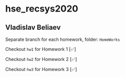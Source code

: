 # hse_recsys2020

## Vladislav Beliaev

Separate branch for each homework, folder: `HomeWorks`

Checkout `hw1` for Homework 1 [✅]

Checkout `hw2` for Homework 2 [✅]

Checkout `hw3` for Homework 3 [✅]
